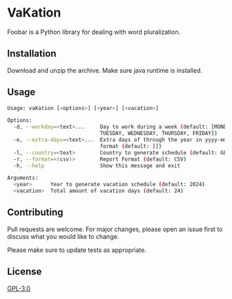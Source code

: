 # VaKation

Foobar is a Python library for dealing with word pluralization.

## Installation

Download and unzip the archive. Make sure java runtime is installed.

## Usage

```bash
Usage: vaKation [<options>] [<year>] [<vacation>]

Options:
  -d, --workday=<text>...     Day to work during a week (default: [MONDAY,
                              TUESDAY, WEDNESDAY, THURSDAY, FRIDAY])
  -e, --extra-days=<text>...  Extra days of through the year in yyyy-mm-dd
                              format (default: [])
  -l, --country=<text>        Country to generate schedule (default: GB)
  -r, --format=<(csv)>        Report Format (default: CSV)
  -h, --help                  Show this message and exit

Arguments:
  <year>      Year to generate vacation schedule (default: 2024)
  <vacation>  Total amount of vacation days (default: 24)

```

## Contributing

Pull requests are welcome. For major changes, please open an issue first
to discuss what you would like to change.

Please make sure to update tests as appropriate.

## License

[GPL-3.0](https://choosealicense.com/licenses/gpl-3.0/)

